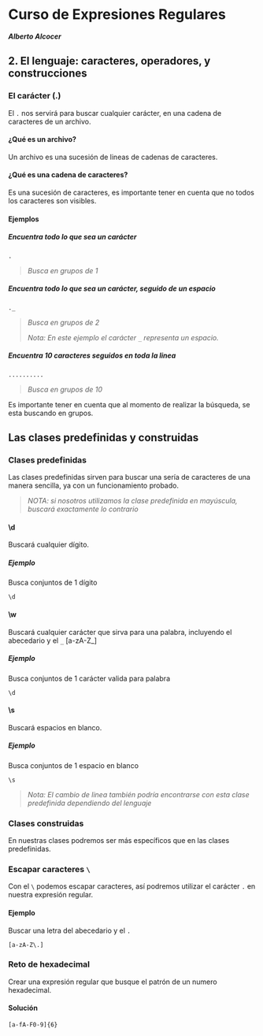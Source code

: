 # Curso de Expresiones Regulares

**_Alberto Alcocer_**

## 2. El lenguaje: caracteres, operadores, y construcciones

### El carácter (.)

El `.` nos servirá para buscar cualquier carácter, en una cadena de caracteres de un archivo.

#### ¿Qué es un archivo?

Un archivo es una sucesión de lineas de cadenas de caracteres.

#### ¿Qué es una cadena de caracteres?

Es una sucesión de caracteres, es importante tener en cuenta que no todos los caracteres son visibles.

#### Ejemplos

##### Encuentra todo lo que sea un carácter

```regex
.
```

> _Busca en grupos de 1_

##### Encuentra todo lo que sea un carácter, seguido de un espacio

```regex
._
```

> _Busca en grupos de 2_
>
> _Nota: En este ejemplo el carácter `_` representa un espacio._

##### Encuentra 10 caracteres seguidos en toda la linea

```regex
..........
```

> _Busca en grupos de 10_

Es importante tener en cuenta que al momento de realizar la búsqueda, se esta buscando en grupos.

## Las clases predefinidas y construidas

### Clases predefinidas

Las clases predefinidas sirven para buscar una sería de caracteres de una manera sencilla, ya con un funcionamiento probado.

> _NOTA: si nosotros utilizamos la clase predefinida en mayúscula, buscará exactamente lo contrario_

#### \d

Buscará cualquier dígito.

##### Ejemplo

Busca conjuntos de 1 dígito

```regex
\d
```

#### \w

Buscará cualquier carácter que sirva para una palabra, incluyendo el abecedario y el `_` [a-zA-Z_]

##### Ejemplo

Busca conjuntos de 1 carácter valida para palabra

```regex
\d
```

#### \s

Buscará espacios en blanco.

##### Ejemplo

Busca conjuntos de 1 espacio en blanco

```regex
\s
```

> _Nota: El cambio de linea también podría encontrarse con esta clase predefinida dependiendo del lenguaje_

### Clases construidas

En nuestras clases podremos ser más específicos que en las clases predefinidas.

### Escapar caracteres `\`

Con el `\` podemos escapar caracteres, así podremos utilizar el carácter `.` en nuestra expresión regular.

#### Ejemplo

Buscar una letra del abecedario y el `.`

```regex
[a-zA-Z\.]
```

### Reto de hexadecimal

Crear una expresión regular que busque el patrón de un numero hexadecimal.

#### Solución

```regex
[a-fA-F0-9]{6}
```

